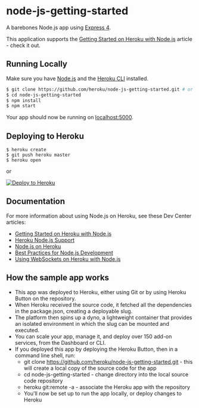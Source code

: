 # node-js-getting-started

A barebones Node.js app using [Express 4](http://expressjs.com/).

This application supports the [Getting Started on Heroku with Node.js](https://devcenter.heroku.com/articles/getting-started-with-nodejs) article - check it out.

## Running Locally

Make sure you have [Node.js](http://nodejs.org/) and the [Heroku CLI](https://cli.heroku.com/) installed.

```sh
$ git clone https://github.com/heroku/node-js-getting-started.git # or clone your own fork
$ cd node-js-getting-started
$ npm install
$ npm start
```

Your app should now be running on [localhost:5000](http://localhost:5000/).

## Deploying to Heroku

```
$ heroku create
$ git push heroku master
$ heroku open
```
or

[![Deploy to Heroku](https://www.herokucdn.com/deploy/button.png)](https://heroku.com/deploy)

## Documentation

For more information about using Node.js on Heroku, see these Dev Center articles:

- [Getting Started on Heroku with Node.js](https://devcenter.heroku.com/articles/getting-started-with-nodejs)
- [Heroku Node.js Support](https://devcenter.heroku.com/articles/nodejs-support)
- [Node.js on Heroku](https://devcenter.heroku.com/categories/nodejs)
- [Best Practices for Node.js Development](https://devcenter.heroku.com/articles/node-best-practices)
- [Using WebSockets on Heroku with Node.js](https://devcenter.heroku.com/articles/node-websockets)

## How the sample app works
* This app was deployed to Heroku, either using Git or by using Heroku Button on the repository.
* When Heroku received the source code, it fetched all the dependencies in the package.json, creating a deployable slug.
* The platform then spins up a dyno, a lightweight container that provides an isolated environment in which the slug can be mounted and executed.
* You can scale your app, manage it, and deploy over 150 add-on services, from the Dashboard or CLI.
* If you deployed this app by deploying the Heroku Button, then in a command line shell, run:
    * git clone https://github.com/heroku/node-js-getting-started.git - this will create a local copy of the source code for the app
    * cd node-js-getting-started - change directory into the local source code repository
    * heroku git:remote -a <your-app-name> - associate the Heroku app with the repository
    * You'll now be set up to run the app locally, or deploy changes to Heroku